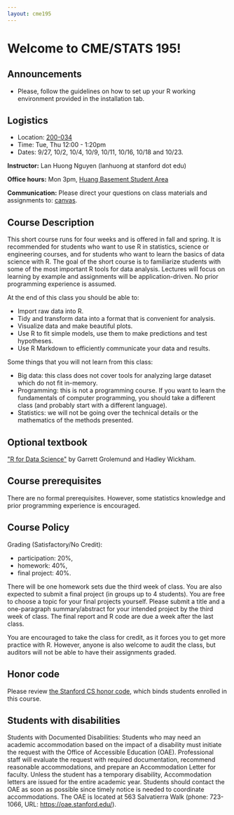 ```yaml
---
layout: cme195
---
```


# [](#welcome) Welcome to CME/STATS 195!


## [](#announcements) Announcements

* Please, follow the guidelines on how to set up your R working
environment provided in the installation tab.

## [](#logistics) Logistics

* Location: [200-034](https://campus-map.stanford.edu/?id=01-200&lat=37.42807156&lng=-122.16855824&zoom=17&srch=200-034)
* Time: Tue, Thu 12:00 - 1:20pm
* Dates: 9/27, 10/2, 10/4, 10/9, 10/11, 10/16, 10/18 and 10/23.

**Instructor:** Lan Huong Nguyen (lanhuong at stanford dot edu)

**Office hours:** Mon 3pm, [Huang Basement Student Area](https://campus-map.stanford.edu/?id=04-080&lat=37.42787956&lng=-122.17429865&zoom=17&srch=huang)

**Communication:** Please direct your questions on class materials and
assignments to: [canvas](https://canvas.stanford.edu).

## [](#course) Course Description

This short course runs for four weeks and is offered in fall and spring. 
It is recommended for students who want to use R in statistics, science
or engineering courses, and for students who want to learn the basics of data 
science with R. The goal of the short course is to familiarize students with 
some of the most important R tools for data analysis. Lectures will focus 
on learning by example and assignments will be application-driven. 
No prior programming experience is assumed.

At the end of this class you should be able to:

- Import raw data into R.
- Tidy and transform data into a format that is convenient for analysis.
- Visualize data and make beautiful plots.
- Use R to fit simple models, use them to make predictions and test hypotheses.
- Use R Markdown to efficiently communicate your data and results.

Some things that you will not learn from this class:

- Big data: this class does not cover tools for analyzing large dataset which 
do not fit in-memory.
- Programming: this is not a programming course. If you want to learn the 
fundamentals of computer programming, you should take a different class 
(and probably start with a different language).
- Statistics: we will not be going over the technical details or the mathematics 
of the methods presented.


## [](#textbook) Optional textbook

["R for Data Science"](http://r4ds.had.co.nz/) 
by Garrett Grolemund and Hadley Wickham. 


## [](#prereq) Course prerequisites

There are no formal prerequisites. However, some statistics knowledge and prior 
programming experience is encouraged.


## [](#policy) Course Policy

Grading (Satisfactory/No Credit):

 - participation: 20%, 
 - homework: 40%, 
 - final project: 40%.

There will be one homework sets due the third week of class. 
You are also expected to submit a final project (in groups up to 4 students).
You are free to choose a topic for your final projects yourself. Please submit 
a title and a one-paragraph summary/abstract for your intended project by the 
third week of class. The final report and R code are due a week after the last 
class.

You are encouraged to take the class for credit, as it forces you to get more
practice with R. However, anyone is also welcome to audit the class, but
auditors will not be able to have their assignments graded.

## [](#honorcode) Honor code

Please review 
[the Stanford CS honor code](https://cs.stanford.edu/degrees/ug/HonorCode.shtml), 
which binds students enrolled in this course.


## [](#accessibility) Students with disabilities

Students with Documented Disabilities: Students who may need an academic 
accommodation based on the impact of a disability must initiate the request 
with the Office of Accessible Education (OAE). Professional staff will 
evaluate the request with required documentation, recommend reasonable 
accommodations, and prepare an Accommodation Letter for faculty. Unless the 
student has a temporary disability, Accommodation letters are issued for the 
entire academic year. Students should contact the OAE as soon as possible since 
timely notice is needed to coordinate accommodations. The OAE is located at 
563 Salvatierra Walk (phone: 723-1066, URL: https://oae.stanford.edu/).



